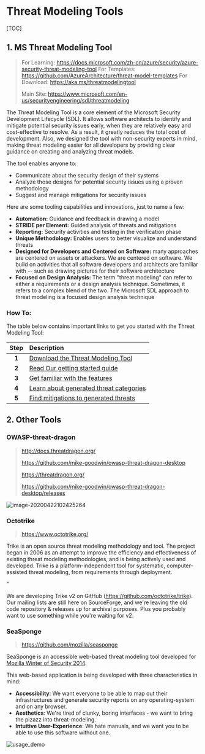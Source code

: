 # Threat Modeling Tools

[TOC]

## 1. MS Threat Modeling Tool

> For Learning:  https://docs.microsoft.com/zh-cn/azure/security/azure-security-threat-modeling-tool 
> For Templates: https://github.com/AzureArchitecture/threat-model-templates 
> For Download: https://aka.ms/threatmodelingtool 
>
> Main Site: https://www.microsoft.com/en-us/securityengineering/sdl/threatmodeling

The Threat Modeling Tool is a core element of the Microsoft Security Development Lifecycle (SDL). It allows software architects to identify and mitigate potential security issues early, when they are relatively easy and cost-effective to resolve. As a result, it greatly reduces the total cost of development. Also, we designed the tool with non-security experts in mind, making threat modeling easier for all developers by providing clear guidance on creating and analyzing threat models.

The tool enables anyone to:

- Communicate about the security design of their systems
- Analyze those designs for potential security issues using a proven methodology
- Suggest and manage mitigations for security issues

Here are some tooling capabilities and innovations, just to name a few:

- **Automation:** Guidance and feedback in drawing a model
- **STRIDE per Element:** Guided analysis of threats and mitigations
- **Reporting:** Security activities and testing in the verification phase
- **Unique Methodology:** Enables users to better visualize and understand threats
- **Designed for Developers and Centered on Software:** many approaches are centered on assets or attackers. We are centered on software. We build on activities that all software developers and architects are familiar with -- such as drawing pictures for their software architecture
- **Focused on Design Analysis:** The term "threat modeling" can refer to either a requirements or a design analysis technique. Sometimes, it refers to a complex blend of the two. The Microsoft SDL approach to threat modeling is a focused design analysis technique

###  How To:

The table below contains important links to get you started with the Threat Modeling Tool:

| Step  | Description                                                  |
| :---: | :----------------------------------------------------------- |
| **1** | [Download the Threat Modeling Tool](https://aka.ms/threatmodelingtool) |
| **2** | [Read Our getting started guide](https://docs.microsoft.com/en-us/azure/security/develop/threat-modeling-tool-getting-started) |
| **3** | [Get familiar with the features](https://docs.microsoft.com/en-us/azure/security/develop/threat-modeling-tool-feature-overview) |
| **4** | [Learn about generated threat categories](https://docs.microsoft.com/en-us/azure/security/develop/threat-modeling-tool-threats) |
| **5** | [Find mitigations to generated threats](https://docs.microsoft.com/en-us/azure/security/develop/threat-modeling-tool-mitigations) |

## 2. Other Tools

###  OWASP-threat-dragon

> http://docs.threatdragon.org/ 
>
> https://github.com/mike-goodwin/owasp-threat-dragon-desktop
>
> https://threatdragon.org/
>
> https://github.com/mike-goodwin/owasp-threat-dragon-desktop/releases

![image-20200422102425264](C:\Users\FenghuiXu\AppData\Roaming\Typora\typora-user-images\image-20200422102425264.png)

###  Octotrike

> https://www.octotrike.org/

Trike is an open source threat modeling methodology and tool. The project began in 2006 as an attempt to improve the efficiency and effectiveness of existing threat modeling methodologies, and is being actively used and developed. Trike is a platform-independent tool for systematic, computer-assisted threat modeling, from requirements through deployment.

"

We are developing Trike v2 on GitHub (https://github.com/octotrike/trike). Our mailing lists are still here on SourceForge, and we're leaving the old code repository & releases up for archival purposes. Plus you probably want to use something while you're waiting for v2.

###  SeaSponge

> https://github.com/mozilla/seasponge
>
> 

SeaSponge is an accessible web-based threat modeling tool developed for [Mozilla Winter of Security 2014](https://wiki.mozilla.org/Security/Automation/WinterOfSecurity2014).

This web-based application is being developed with three characteristics in mind:

- **Accessibility**: We want everyone to be able to map out their infrastructures and generate security reports on any operating-system and on any browser.
- **Aesthetics**: We're tired of clunky, boring interfaces - we want to bring the pizazz into threat-modeling.
- **Intuitive User-Experience**: We hate manuals, and we want you to be able to use this software without one.

![usage_demo](https://cloud.githubusercontent.com/assets/5893112/6827282/55cf9060-d2e5-11e4-802f-7663719ee873.gif)

